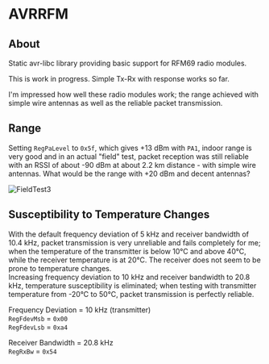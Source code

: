 # AVRRFM

## About

Static avr-libc library providing basic support for RFM69 radio modules.  

This is work in progress. Simple Tx-Rx with response works so far.  

I'm impressed how well these radio modules work; the range achieved with 
simple wire antennas as well as the reliable packet transmission.  

## Range

Setting `RegPaLevel` to `0x5f`, which gives +13 dBm with `PA1`, indoor range is 
very good and in an actual "field" test, packet reception was still reliable 
with an RSSI of about -90 dBm at about 2.2 km distance - with simple wire 
antennas. What would be the range with +20 dBm and decent antennas?  

![FieldTest3](https://github.com/user-attachments/assets/f2289f8e-1f81-4b85-9146-07c2ce1bb563)

## Susceptibility to Temperature Changes

With the default frequency deviation of 5 kHz and receiver bandwidth of 
10.4 kHz, packet transmission is very unreliable and fails completely for me; 
when the temperature of the transmitter is below 10°C and above 40°C, while 
the receiver temperature is at 20°C. The receiver does not seem to be prone to 
temperature changes.  
Increasing frequency deviation to 10 kHz and receiver bandwidth to 20.8 kHz, 
temperature susceptibility is eliminated; when testing with transmitter 
temperature from -20°C to 50°C, packet transmission is perfectly reliable.

Frequency Deviation = 10 kHz (transmitter)  
`RegFdevMsb` = `0x00`  
`RegFdevLsb` = `0xa4`  

Receiver Bandwidth = 20.8 kHz  
`RegRxBw` = `0x54`  

